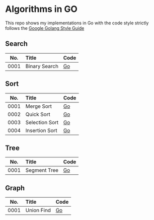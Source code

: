# Algorithms in GO
This repo shows my implementations in Go with the code style strictly follows the [Google Golang Style Guide]

[Google Golang Style Guide]: https://google.github.io/styleguide/go/

## Search

| No.  | Title          | Code                    |
|:----:|:---------------|:------------------------|
| 0001 | Binary Search  | [Go](search/binary.go)  |


## Sort

| No.  | Title            | Code                    |
|:----:|:-----------------|:------------------------|
| 0001 | Merge Sort       | [Go](sort/merge.go)     |
| 0002 | Quick Sort       | [Go](sort/quick.go)     |
| 0003 | Selection Sort   | [Go](sort/selection.go) |
| 0004 | Insertion Sort   | [Go](sort/insertion.go) |


## Tree

| No.  | Title          | Code                    |
|:----:|:---------------|:------------------------|
| 0001 | Segment Tree   | [Go](tree/segment.go)   |


## Graph

| No.  | Title        | Code                       |
|:----:|:-------------|:---------------------------|
| 0001 | Union Find   | [Go](graph/union_find.go)  |

